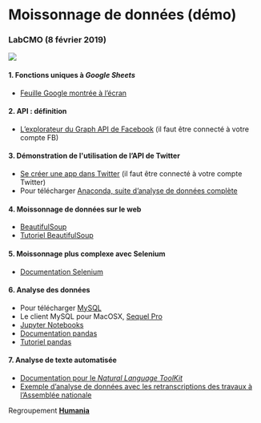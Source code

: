 # Moissonnage de données (démo)
### LabCMO (8 février 2019)

![](https://jhroy.gitbooks.io/edm5240-a2016/content/assets/dupre-moisson.jpg)

#### 1. Fonctions uniques à *Google Sheets*
- [Feuille Google montrée à l’écran](bit.ly/scraping2018-1)

#### 2. API : définition
- [L’explorateur du Graph API de Facebook](https://developers.facebook.com/tools/explorer/) (il faut être connecté à votre compte FB)

#### 3. Démonstration de l'utilisation de l’API de Twitter
- [Se créer une app dans Twitter](https://developer.twitter.com/en/apps) (il faut être connecté à votre compte Twitter)
- Pour télécharger [Anaconda, suite d’analyse de données complète](https://www.anaconda.com/distribution/)

#### 4. Moissonnage de données sur le web
- [BeautifulSoup](https://www.crummy.com/software/BeautifulSoup/bs4/doc/)
- [Tutoriel BeautifulSoup](http://bit.ly/jhroybs4)

#### 5. Moissonnage plus complexe avec Selenium
- [Documentation Selenium](https://www.seleniumhq.org/docs/)

#### 6. Analyse des données
- Pour télécharger [MySQL](https://www.mysql.com/fr/downloads/)
- Le client MySQL pour MacOSX, [Sequel Pro](https://www.sequelpro.com/)
- [Jupyter Notebooks](https://jupyter.org/)
- [Documentation pandas](https://pandas.pydata.org/)
- [Tutoriel pandas](https://github.com/jhroy/tuto-pandas/blob/master/tutoriel.ipynb)

#### 7. Analyse de texte automatisée
- [Documentation pour le *Natural Language ToolKit*](http://www.nltk.org/)
- [Exemple d’analyse de données avec les retranscriptions des travaux à l’Assemblée nationale](https://github.com/jhroy/np14-assnat)

Regroupement [**Humania**](https://humania.uqam.ca)
